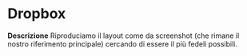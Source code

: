 Dropbox
===
**Descrizione**
Riproduciamo il layout come da screenshot (che rimane il nostro riferimento principale) cercando di essere il più fedeli possibili.